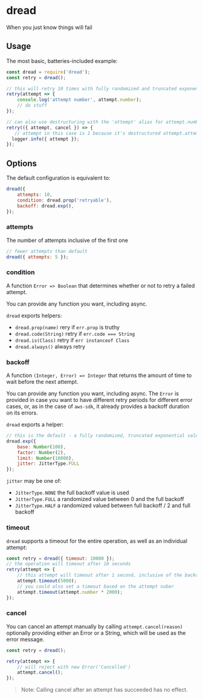 # dread

When you just know things will fail

## Usage

The most basic, batteries-included example:

```js
const dread = require('dread');
const retry = dread();

// this will retry 10 times with fully randomized and truncated exponential backoff
retry(attempt => {
    console.log('attempt number', attempt.number);
    // do stuff
});

// can also use destructuring with the 'attempt' alias for attempt.number, just for short form
retry(({ attempt, cancel }) => {
   // attempt in this case is 1 because it's destructured attempt.attempt
  logger.info({ attempt });
});
```

## Options

The default configuration is equivalent to:

```js
dread({
    attempts: 10,
    condition: dread.prop('retryable'),
    backoff: dread.exp(),
});
```

### attempts

The number of attempts inclusive of the first one

```js
// fewer attempts than default
dread({ attempts: 5 });
```

### condition

A function `Error => Boolean` that determines whether or not to retry a failed attempt.

You can provide any function you want, including async.

`dread` exports helpers:

- `dread.prop(name)` rery if `err.prop` is truthy
- `dread.code(String)` retry if `err.code === String`
- `dread.is(Class)` retry if `err instanceof Class`
- `dread.always()` always retry

### backoff

A function `(Integer, Error) => Integer` that returns the amount of time to wait before the next attempt.

You can provide any function you want, including async. The `Error` is provided in case you want to have different retry periods for different error cases, or, as in the case of `aws-sdk`, it already provides a backoff duration on its errors.

`dread` exports a helper:

```js
// this is the default - a fully randomized, truncated exponential value
dread.exp({
    base: Number(100),
    factor: Number(2),
    limit: Number(10000),
    jitter: JitterType.FULL
});
```
`jitter` may be one of:

- `JitterType.NONE` the full backoff value is used
- `JitterType.FULL` a randomized value between 0 and the full backoff
- `JitterType.HALF` a randomized valued between full backoff / 2 and full backoff

### timeout

`dread` supports a timeout for the entire operation, as well as an individual attempt:

```js
const retry = dread({ timeout: 10000 });
// the operation will timeout after 10 seconds
retry(attempt => {
    // this attempt will timeout after 1 second, inclusive of the backoff delay
    attempt.timeout(5000);
    // you could also set a timeout based on the attempt nuber
    attempt.timeout(attempt.number * 2000);
});
```

### cancel

You can cancel an attempt manually by calling `attempt.cancel(reason)` optionally providing either an Error or a String, which will be used as the error message.

```js
const retry = dread();

retry(attempt => {
    // will reject with new Error('Cancelled')
    attempt.cancel();
});
```

> Note: Calling cancel after an attempt has succeeded has no effect.
